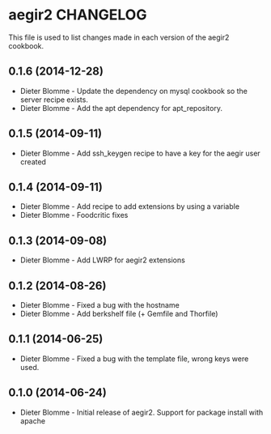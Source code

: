 aegir2 CHANGELOG
================

This file is used to list changes made in each version of the aegir2 cookbook.

0.1.6 (2014-12-28)
------------------
- Dieter Blomme - Update the dependency on mysql cookbook so the server recipe exists.
- Dieter Blomme - Add the apt dependency for apt_repository.

0.1.5 (2014-09-11)
------------------
- Dieter Blomme - Add ssh_keygen recipe to have a key for the aegir user created

0.1.4 (2014-09-11)
------------------
- Dieter Blomme - Add recipe to add extensions by using a variable
- Dieter Blomme - Foodcritic fixes

0.1.3 (2014-09-08)
------------------
- Dieter Blomme - Add LWRP for aegir2 extensions

0.1.2 (2014-08-26)
------------------
- Dieter Blomme - Fixed a bug with the hostname
- Dieter Blomme - Add berkshelf file (+ Gemfile and Thorfile)

0.1.1 (2014-06-25)
------------------
- Dieter Blomme - Fixed a bug with the template file, wrong keys were used.

0.1.0 (2014-06-24)
------------------
- Dieter Blomme - Initial release of aegir2. Support for package install with apache
